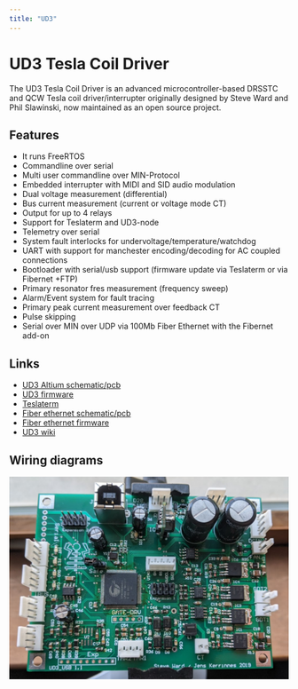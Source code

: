 ```yaml
---
title: "UD3"
---
```


# UD3 Tesla Coil Driver

The UD3 Tesla Coil Driver is an advanced microcontroller-based  DRSSTC and QCW Tesla coil driver/interrupter originally designed by Steve Ward and Phil Slawinski, now maintained as an open source project.

## Features

* It runs FreeRTOS
* Commandline over serial
* Multi user commandline over MIN-Protocol
* Embedded interrupter with MIDI and SID audio modulation
* Dual voltage measurement (differential)
* Bus current measurement (current or voltage mode CT)
* Output for up to 4 relays
* Support for Teslaterm and UD3-node
* Telemetry over serial
* System fault interlocks for undervoltage/temperature/watchdog
* UART with support for manchester encoding/decoding for AC coupled connections
* Bootloader with serial/usb support (firmware update via Teslaterm or via Fibernet +FTP)
* Primary resonator fres measurement (frequency sweep)
* Alarm/Event system for fault tracing
* Primary peak current measurement over feedback CT
* Pulse skipping
* Serial over MIN over UDP via 100Mb Fiber Ethernet with the Fibernet add-on

## Links

* [UD3 Altium schematic/pcb](https://github.com/Netzpfuscher/UD3_PCB)
* [UD3 firmware](https://github.com/Netzpfuscher/UD3)
* [Teslaterm](https://github.com/Netzpfuscher/Teslaterm)
* [Fiber ethernet schematic/pcb](https://github.com/TMaxElectronics/UD3_Fibernet)
* [Fiber ethernet firmware](https://github.com/TMaxElectronics/UD3-Fibernet-Firmware)
* [UD3 wiki](https://github.com/Netzpfuscher/UD3/wiki)

## Wiring diagrams

![UD3](images/PXL_20210308_172545905.jpg?width=40pc)

